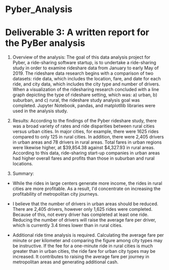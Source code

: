 # Pyber_Analysis

# Deliverable 3: A written report for the PyBer analysis 

1.	Overview of the analysis: 
The goal of this data analysis project for Pyber, a ride-sharing software startup, is to undertake a ride-sharing study in order to examine rideshare data from January to early May of 2019. The rideshare data research begins with a comparison of two datasets: ride data, which includes the location, fare, and date for each ride, and city data, which includes the city type and number of drivers. When a visualization of the ridesharing research concluded with a line graph depicting the type of rideshare setting, which was: a) urban, b) suburban, and c) rural, the rideshare study analysis goal was completed. Jupyter Notebook, pandas, and matplotllib libraries were used in the analysis study.

2.	Results: 
According to the findings of the Pyber rideshare study, there was a broad variety of rates and ride disparities between rural cities versus urban cities. In major cities, for example, there were 1625 rides compared to only 125 in rural cities. In addition, there were 2,405 drivers in urban areas and 78 drivers in rural areas. Total fares in urban regions were likewise higher, at $39,854.38 against $4,327.93 in rural areas. According to this data, ride-sharing start-up companies in urban areas had higher overall fares and profits than those in suburban and rural locations.
 

3.	Summary: 
* While the rides in large centers generate more income, the rides in rural cities are more profitable. As a result, I'd concentrate on increasing the profitability of metropolitan city journeys.

* I believe that the number of drivers in urban areas should be reduced. There are 2,405 drivers, however only 1,625 rides were completed. Because of this, not every driver has completed at least one ride. Reducing the number of drivers will raise the average fare per driver, which is currently 3.4 times lower than in rural cities.

* Additional ride time analysis is required. Calculating the average fare per minute or per kilometer and comparing the figure among city types may be instructive. If the fee for a one-minute ride in rural cities is much greater than in urban cities, the ride fare for urban city types may be increased. It contributes to raising the average fare per journey in metropolitan areas and generating additional cash.
